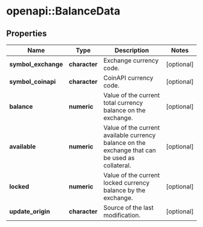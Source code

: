 # openapi::BalanceData

## Properties
Name | Type | Description | Notes
------------ | ------------- | ------------- | -------------
**symbol_exchange** | **character** | Exchange currency code. | [optional] 
**symbol_coinapi** | **character** | CoinAPI currency code. | [optional] 
**balance** | **numeric** | Value of the current total currency balance on the exchange. | [optional] 
**available** | **numeric** | Value of the current available currency balance on the exchange that can be used as collateral. | [optional] 
**locked** | **numeric** | Value of the current locked currency balance by the exchange. | [optional] 
**update_origin** | **character** | Source of the last modification.  | [optional] 


